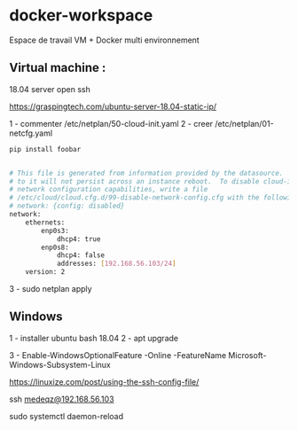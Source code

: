 # docker-workspace

Espace de travail VM + Docker multi environnement

## Virtual machine :

18.04 server
open ssh

https://graspingtech.com/ubuntu-server-18.04-static-ip/

1 - commenter /etc/netplan/50-cloud-init.yaml
2 - creer /etc/netplan/01-netcfg.yaml

```bash
pip install foobar


# This file is generated from information provided by the datasource.  Changes
# to it will not persist across an instance reboot.  To disable cloud-init's
# network configuration capabilities, write a file
# /etc/cloud/cloud.cfg.d/99-disable-network-config.cfg with the following:
# network: {config: disabled}
network:
    ethernets:
        enp0s3:
            dhcp4: true
        enp0s8:
            dhcp4: false
            addresses: [192.168.56.103/24]
    version: 2

```

3 - sudo netplan apply

## Windows

1 - installer ubuntu bash 18.04
2 - apt upgrade

3 - Enable-WindowsOptionalFeature -Online -FeatureName Microsoft-Windows-Subsystem-Linux

https://linuxize.com/post/using-the-ssh-config-file/


ssh medeqz@192.168.56.103

sudo systemctl daemon-reload